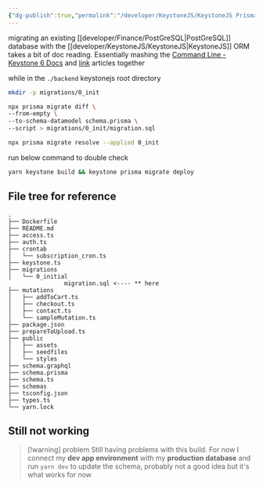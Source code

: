 ```yaml
---
{"dg-publish":true,"permalink":"/developer/KeystoneJS/KeystoneJS Prisma Migration/"}
---
```


migrating an existing [[developer/Finance/PostGreSQL\|PostGreSQL]] database with the [[developer/KeystoneJS/KeystoneJS\|KeystoneJS]] ORM takes a bit of doc reading. Essentially mashing the [Command Line - Keystone 6 Docs](https://keystonejs.com/docs/guides/cli) and [link](https://www.prisma.io/docs/guides/migrate/developing-with-prisma-migrate/add-prisma-migrate-to-a-project#introspect-to-create-or-update-your-prisma-schema) articles together

while in the `./backend` keystonejs root directory

```bash
mkdir -p migrations/0_init
```

```bash
npx prisma migrate diff \
--from-empty \
--to-schema-datamodel schema.prisma \
--script > migrations/0_init/migration.sql
```

```bash
npx prisma migrate resolve --applied 0_init
```

run below command to double check

```bash
yarn keystone build && keystone prisma migrate deploy
```

## File tree for reference

```
.
├── Dockerfile
├── README.md
├── access.ts
├── auth.ts
├── crontab
│   └── subscription_cron.ts
├── keystone.ts
├── migrations
│   └── 0_initial
				migration.sql <---- ** here
├── mutations
│   ├── addToCart.ts
│   ├── checkout.ts
│   ├── contact.ts
│   └── sampleMutation.ts
├── package.json
├── prepareToUpload.ts
├── public
│   ├── assets
│   ├── seedfiles
│   └── styles
├── schema.graphql
├── schema.prisma
├── schema.ts
├── schemas
├── tsconfig.json
├── types.ts
└── yarn.lock
```


## Still not working

> [!warning] problem
> Still having problems with this build. For now I connect my **dev app environment** with my **production database** and run `yarn dev` to update the schema, probably not a good idea but it's what works for now


